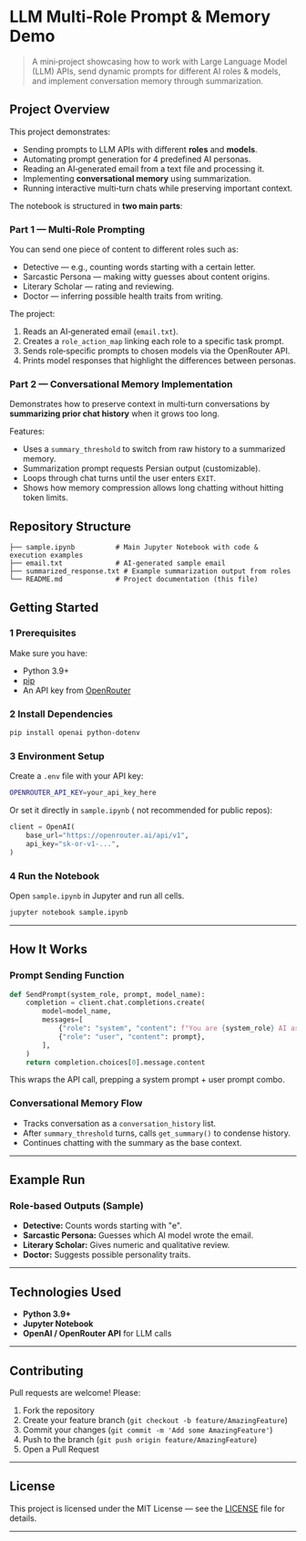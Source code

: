 #  LLM Multi‑Role Prompt & Memory Demo

> A mini‑project showcasing how to work with Large Language Model (LLM) APIs, send dynamic prompts for different AI roles & models, and implement conversation memory through summarization.

##  Project Overview
This project demonstrates:
- Sending prompts to LLM APIs with different **roles** and **models**.
- Automating prompt generation for 4 predefined AI personas.
- Reading an AI‑generated email from a text file and processing it.
- Implementing **conversational memory** using summarization.
- Running interactive multi‑turn chats while preserving important context.

The notebook is structured in **two main parts**:

### **Part 1 — Multi‑Role Prompting**
You can send one piece of content to different roles such as:
-  Detective — e.g., counting words starting with a certain letter.
-  Sarcastic Persona — making witty guesses about content origins.
-  Literary Scholar — rating and reviewing.
-  Doctor — inferring possible health traits from writing.

The project:
1. Reads an AI‑generated email (`email.txt`).
2. Creates a `role_action_map` linking each role to a specific task prompt.
3. Sends role‑specific prompts to chosen models via the OpenRouter API.
4. Prints model responses that highlight the differences between personas.

### **Part 2 — Conversational Memory Implementation**
Demonstrates how to preserve context in multi‑turn conversations by **summarizing prior chat history** when it grows too long.

Features:
- Uses a `summary_threshold` to switch from raw history to a summarized memory.
- Summarization prompt requests Persian output (customizable).
- Loops through chat turns until the user enters `EXIT`.
- Shows how memory compression allows long chatting without hitting token limits.

##  Repository Structure
```
├── sample.ipynb          # Main Jupyter Notebook with code & execution examples
├── email.txt             # AI‑generated sample email
├── summarized_response.txt # Example summarization output from roles
└── README.md             # Project documentation (this file)
```

##  Getting Started

### 1 Prerequisites
Make sure you have:
- Python 3.9+
- [pip](https://pip.pypa.io/en/stable/)
- An API key from [OpenRouter](https://openrouter.ai/)

### 2️ Install Dependencies
```bash
pip install openai python-dotenv
```

### 3️ Environment Setup
Create a `.env` file with your API key:
```bash
OPENROUTER_API_KEY=your_api_key_here
```

Or set it directly in `sample.ipynb` ( not recommended for public repos):
```python
client = OpenAI(
    base_url="https://openrouter.ai/api/v1",
    api_key="sk-or-v1-...",
)
```

### 4️ Run the Notebook
Open `sample.ipynb` in Jupyter and run all cells.
```bash
jupyter notebook sample.ipynb
```

---

##  How It Works

### **Prompt Sending Function**
```python
def SendPrompt(system_role, prompt, model_name):
    completion = client.chat.completions.create(
        model=model_name,
        messages=[
            {"role": "system", "content": f"You are {system_role} AI assistant."},
            {"role": "user", "content": prompt},
        ],
    )
    return completion.choices[0].message.content
```
This wraps the API call, prepping a system prompt + user prompt combo.

### **Conversational Memory Flow**
- Tracks conversation as a `conversation_history` list.
- After `summary_threshold` turns, calls `get_summary()` to condense history.
- Continues chatting with the summary as the base context.

---

##  Example Run
### Role‑based Outputs (Sample)
- **Detective:** Counts words starting with "e".
- **Sarcastic Persona:** Guesses which AI model wrote the email.
- **Literary Scholar:** Gives numeric and qualitative review.
- **Doctor:** Suggests possible personality traits.

---

##  Technologies Used
- **Python 3.9+**
- **Jupyter Notebook**
- **OpenAI / OpenRouter API** for LLM calls

---

##  Contributing
Pull requests are welcome! Please:
1. Fork the repository
2. Create your feature branch (`git checkout -b feature/AmazingFeature`)
3. Commit your changes (`git commit -m 'Add some AmazingFeature'`)
4. Push to the branch (`git push origin feature/AmazingFeature`)
5. Open a Pull Request

---

##  License
This project is licensed under the MIT License — see the [LICENSE](LICENSE) file for details.

---
